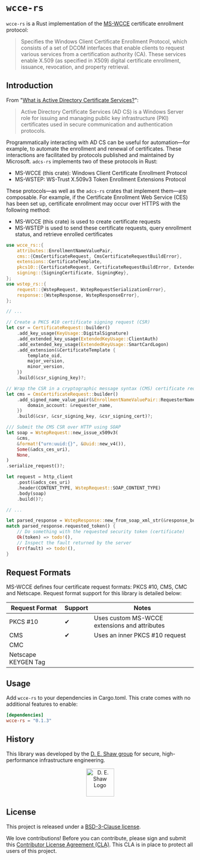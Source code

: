# `wcce-rs`

`wcce-rs` is a Rust implementation of the [MS-WCCE] certificate enrollment protocol:

> Specifies the Windows Client Certificate Enrollment Protocol, which consists
> of a set of DCOM interfaces that enable clients to request various services
> from a certification authority (CA). These services enable X.509 (as
> specified in X509) digital certificate enrollment, issuance, revocation,
> and property retrieval.

## Introduction

From "[What is Active Directory Certificate Services?](https://learn.microsoft.com/en-us/windows-server/identity/ad-cs/active-directory-certificate-services-overview)":

> Active Directory Certificate Services (AD CS) is a Windows Server role for issuing and managing public key infrastructure (PKI) certificates used in secure communication and authentication protocols.

Programmatically interacting with AD CS can be useful for automation—for example, to automate the enrollment and renewal of certificates.
These interactions are facilitated by protocols published and maintained by Microsoft. `adcs-rs` implements two of these protocols in Rust:

- MS-WCCE (this crate): Windows Client Certificate Enrollment Protocol
- MS-WSTEP: WS-Trust X.509v3 Token Enrollment Extensions Protocol

These protocols—as well as the `adcs-rs` crates that implement them—are composable.
For example, if the Certificate Enrollment Web Service (CES) has been set up, certificate enrollment may occur over HTTPS with the following method:

- MS-WCCE (this crate) is used to create certificate requests
- MS-WSTEP is used to send these certificate requests, query enrollment status, and retrieve enrolled certificates

```rust ignore
use wcce_rs::{
    attributes::EnrollmentNameValuePair,
    cms::{CmsCertificateRequest, CmsCertificateRequestBuildError},
    extensions::CertificateTemplate,
    pkcs10::{CertificateRequest, CertificateRequestBuildError, ExtendedKeyUsage, KeyUsage},
    signing::{SigningCertificate, SigningKey},
};
use wstep_rs::{
    request::{WstepRequest, WstepRequestSerializationError},
    response::{WstepResponse, WstepResponseError},
};

// ...

// Create a PKCS #10 certificate signing request (CSR)
let csr = CertificateRequest::builder()
    .add_key_usage(KeyUsage::DigitalSignature)
    .add_extended_key_usage(ExtendedKeyUsage::ClientAuth)
    .add_extended_key_usage(ExtendedKeyUsage::SmartCardLogon)
    .add_extension(&CertificateTemplate {
        template_oid,
        major_version,
        minor_version,
    })
    .build(&csr_signing_key)?;

// Wrap the CSR in a cryptographic message syntax (CMS) certificate request to add additional request parameters
let cms = CmsCertificateRequest::builder()
    .add_signed_name_value_pair(&EnrollmentNameValuePair::RequesterName {
        domain_account: &requester_name,
    })
    .build(&csr, &csr_signing_key, &csr_signing_cert)?;

/// Submit the CMS CSR over HTTP using SOAP
let soap = WstepRequest::new_issue_x509v3(
    &cms,
    &format!("urn:uuid:{}", &Uuid::new_v4()),
    Some(&adcs_ces_uri),
    None,
)
.serialize_request()?;

let request = http_client
    .post(&adcs_ces_uri)
    .header(CONTENT_TYPE, WstepRequest::SOAP_CONTENT_TYPE)
    .body(soap)
    .build()?;

// ...

let parsed_response = WstepResponse::new_from_soap_xml_str(&response_body)?;
match parsed_response.requested_token() {
    // Do something with the requested security token (certificate)
    Ok(token) => todo!(),
    // Inspect the fault returned by the server
    Err(fault) => todo!(),
}
```

## Request Formats

MS-WCCE defines four certificate request formats: PKCS #10, CMS, CMC and Netscape.
Request format support for this library is detailed below:

| Request Format      | Support | Notes                                         |
| ------------------- | ------- | --------------------------------------------- |
| PKCS #10            | ✔       | Uses custom MS-WCCE extensions and attributes |
| CMS                 | ✔       | Uses an inner PKCS #10 request                |
| CMC                 |         |                                               |
| Netscape KEYGEN Tag |         |                                               |

[MS-WCCE]: https://learn.microsoft.com/en-us/openspecs/windows_protocols/ms-wcce/446a0fca-7f27-4436-965d-191635518466

## Usage

Add `wcce-rs` to your dependencies in Cargo.toml. This crate comes with no additional features to enable:

```toml
[dependencies]
wcce-rs = "0.1.3"
```

## History

This library was developed by the [D. E. Shaw group](https://www.deshaw.com/) for secure, high-performance infrastructure engineering.

<p align="center">
    <a href="https://www.deshaw.com">
       <img src="https://www.deshaw.com/assets/logos/blue_logo_417x125.png" alt="D. E. Shaw Logo" height="75" >
    </a>
</p>

## License

This project is released under a [BSD-3-Clause license](LICENSE.txt).

We love contributions! Before you can contribute, please sign and submit this [Contributor License Agreement (CLA)](https://www.deshaw.com/oss/cla).
This CLA is in place to protect all users of this project.
